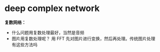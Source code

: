 # deep complex network

**复数网络：**

* 什么问题用复数处理最好，当然是音频
* 图片用复数处理呢？ 用 FFT 先对图片进行变换，然后再处理。传统图片处理有这些方法吗